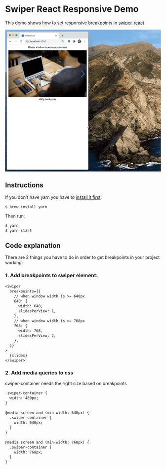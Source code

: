 # Swiper React Responsive Demo

This demo shows how to set responsive breakpoints in [swiper-react](https://swiperjs.com/react/)

<img src="./demo.gif">

## Instructions

If you don't have yarn you have to [install it first](https://classic.yarnpkg.com/en/docs/install/#mac-stable):
```
$ brew install yarn
```

Then run:
```
$ yarn
$ yarn start
```

## Code explanation

There are 2 things you have to do in order to get breakpoints in your project working:

### 1. Add breakpoints to swiper element:

```
<Swiper
  breakpoints={{
    // when window width is >= 640px
    640: {
      width: 640,
      slidesPerView: 1,
    },
    // when window width is >= 768px
    768: {
      width: 768,
      slidesPerView: 2,
    },
  }}
>
  {slides}
</Swiper>
```

### 2. Add media queries to css

swiper-container needs the right size based on breakpoints

```
.swiper-container {
  width: 480px;
}

@media screen and (min-width: 640px) {
  .swiper-container {
    width: 640px;
  }
}

@media screen and (min-width: 768px) {
  .swiper-container {
    width: 768px;
  }
}
```
